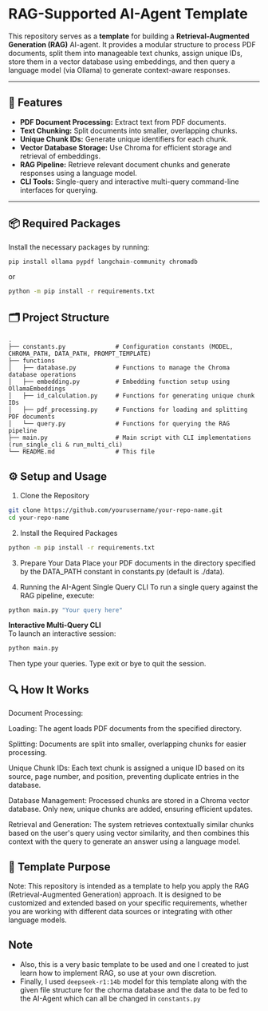 <!-- # AI-agent-learning

For this project, `ollama` needs to be installed. For this project, we will use the DeepSeek R1 model with 14b parameters. 
To install the model: `ollama run deepseek-r1:14b`.  -->

# RAG-Supported AI-Agent Template

This repository serves as a **template** for building a **Retrieval-Augmented Generation (RAG)** AI-agent. It provides a modular structure to process PDF documents, split them into manageable text chunks, assign unique IDs, store them in a vector database using embeddings, and then query a language model (via Ollama) to generate context-aware responses.

---

## 🚀 Features

- **PDF Document Processing:** Extract text from PDF documents.
- **Text Chunking:** Split documents into smaller, overlapping chunks.
- **Unique Chunk IDs:** Generate unique identifiers for each chunk.
- **Vector Database Storage:** Use Chroma for efficient storage and retrieval of embeddings.
- **RAG Pipeline:** Retrieve relevant document chunks and generate responses using a language model.
- **CLI Tools:** Single-query and interactive multi-query command-line interfaces for querying.

---

## 📦 Required Packages

Install the necessary packages by running:

```bash
pip install ollama pypdf langchain-community chromadb
```
or 
```bash 
python -m pip install -r requirements.txt
```

## 🗂️ Project Structure

```
.
├── constants.py              # Configuration constants (MODEL, CHROMA_PATH, DATA_PATH, PROMPT_TEMPLATE)
├── functions
│   ├── database.py           # Functions to manage the Chroma database operations
│   ├── embedding.py          # Embedding function setup using OllamaEmbeddings
│   ├── id_calculation.py     # Functions for generating unique chunk IDs
│   ├── pdf_processing.py     # Functions for loading and splitting PDF documents
│   └── query.py              # Functions for querying the RAG pipeline
├── main.py                   # Main script with CLI implementations (run_single_cli & run_multi_cli)
└── README.md                 # This file
```

## ⚙️ Setup and Usage
1. Clone the Repository
```bash 
git clone https://github.com/yourusername/your-repo-name.git
cd your-repo-name
```

2. Install the Required Packages
```bash 
python -m pip install -r requirements.txt
```
3. Prepare Your Data
Place your PDF documents in the directory specified by the DATA_PATH constant in constants.py (default is ./data).

4. Running the AI-Agent
Single Query CLI
To run a single query against the RAG pipeline, execute:
```bash 
python main.py "Your query here"
``` 
**Interactive Multi-Query CLI** \
To launch an interactive session:
```bash 
python main.py
``` 
Then type your queries. Type exit or bye to quit the session.

## 🔍 How It Works
Document Processing:

Loading: The agent loads PDF documents from the specified directory. 

Splitting: Documents are split into smaller, overlapping chunks for easier processing.

Unique Chunk IDs: Each text chunk is assigned a unique ID based on its source, page number, and position, preventing duplicate entries in the database.

Database Management: Processed chunks are stored in a Chroma vector database. Only new, unique chunks are added, ensuring efficient updates.

Retrieval and Generation: The system retrieves contextually similar chunks based on the user's query using vector similarity, and then combines this context with the query to generate an answer using a language model.

## 📝 Template Purpose
Note: This repository is intended as a template to help you apply the RAG (Retrieval-Augmented Generation) approach. It is designed to be customized and extended based on your specific requirements, whether you are working with different data sources or integrating with other language models.

## Note
- Also, this is a very basic template to be used and one I created to just learn how to implement RAG, so use at your own discretion. 
- Finally, I used `deepseek-r1:14b` model for this template along with the given file structure for the chorma database and the data to be fed to the AI-Agent which can all be changed in `constants.py`